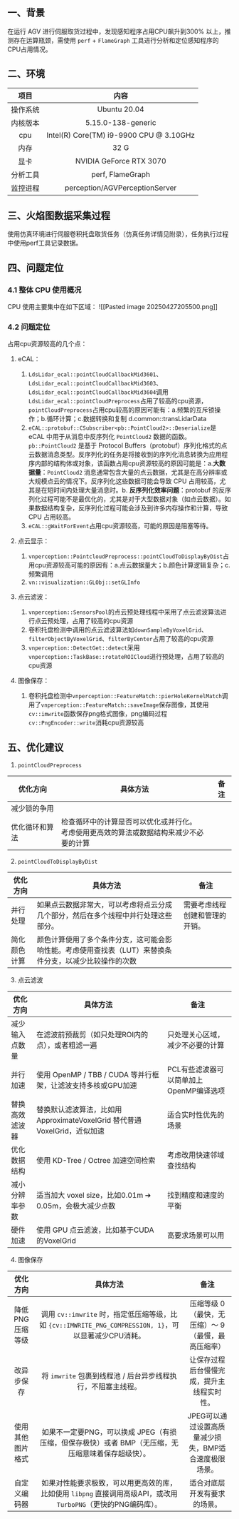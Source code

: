 
## 一、背景

在运行 AGV 进行伺服取货过程中，发现感知程序占用CPU飙升到300% 以上，推测存在运算瓶颈，需使用 `perf` + `FlameGraph` 工具进行分析和定位感知程序的CPU占用情况。
## 二、环境

|  项目  |                   内容                    |
| :--: | :-------------------------------------: |
| 操作系统 |              Ubuntu 20.04               |
| 内核版本 |           5.15.0-138-generic            |
| cpu  | Intel(R) Core(TM) i9-9900 CPU @ 3.10GHz |
|  内存  |                  32 G                   |
|  显卡  |         NVIDIA GeForce RTX 3070         |
| 分析工具 |            perf, FlameGraph             |
| 监控进程 |     perception/AGVPerceptionServer      |

## 三、火焰图数据采集过程
使用仿真环境进行伺服卷积托盘取货任务（仿真任务详情见附录），任务执行过程中使用perf工具记录数据。

## 四、问题定位
### 4.1 整体 CPU 使用概况
 CPU 使用主要集中在如下区域：
![[Pasted image 20250427205500.png]]
### 4.2 问题定位
占用cpu资源较高的几个点：
1. eCAL：
	1. `LdsLidar_ecal::pointCloudCallbackMid3601`、`LdsLidar_ecal::pointCloudCallbackMid3603`、`LdsLidar_ecal::pointCloudCallbackMid3604`调用`LdsLidar_ecal::pointCloudPreprocess`占用了较高的cpu资源，`pointCloudPreprocess`占用cpu较高的原因可能有：a.频繁的互斥锁操作；b.循环计算；c.数据转换和复制 d.common::transLidarData 
	2. `eCAL::protobuf::CSubscriber<pb::PointCloud2>::Deserialize`是 eCAL 中用于从消息中反序列化 `PointCloud2` 数据的函数。`pb::PointCloud2` 是基于 Protocol Buffers（protobuf）序列化格式的点云数据消息类型。反序列化的任务是将接收到的序列化消息转换为应用程序内部的结构体或对象，该函数占用cpu资源较高的原因可能是：a.**大数据量**：`PointCloud2` 消息通常包含大量的点云数据，尤其是在高分辨率或大规模点云的情况下。反序列化这些数据可能会导致 CPU 占用较高，尤其是在短时间内处理大量消息时。b. **反序列化效率问题**：protobuf 的反序列化过程可能不是最优化的，尤其是对于大型数据对象（如点云数据）。如果数据结构复杂，反序列化过程可能会涉及到许多内存操作和计算，导致 CPU 占用较高。
	3. `eCAL::gWaitForEvent`占用cpu资源较高，可能的原因是阻塞等待。

2. 点云显示：
	1. `vnperception::PointcloudPreprocess::pointCloudToDisplayByDist`占用cpu资源较高可能的原因有：a.点云数据量大；b.颜色计算逻辑复杂；c.频繁调用
	2. `vn::visualization::GLObj::setGLInfo`
3. 点云滤波：
	1. `vnperception::SensorsPool`的点云预处理线程中采用了点云滤波算法进行点云预处理，占用了较高的cpu资源
	2. 卷积托盘检测中调用的点云滤波算法如`downSampleByVoxelGrid`、`filterObjectByVoxelGrid`、`filterByCenter`占用了较高的cpu资源
	3. `vnperception::DetectGet::detect`采用`vnperception::TaskBase::rotateROICloud`进行预处理，占用了较高的cpu资源
4. 图像保存：
	1. 卷积托盘检测中`vnperception::FeatureMatch::pierHoleKernelMatch`调用了`vnperception::FeatureMatch::saveImage`保存图像，其使用`cv::imwrite`函数保存png格式图像，png编码过程`cv::PngEncoder::write`消耗cpu资源较高


## 五、优化建议

1. `pointCloudPreprocess`

| 优化方向    | 具体方法                                            | 备注  |
| ------- | ----------------------------------------------- | --- |
| 减少锁的争用  |                                                 |     |
| 优化循环和算法 | 检查循环中的计算是否可以优化或并行化。<br>考虑使用更高效的算法或数据结构来减少不必要的计算 |     |


2. `pointCloudToDisplayByDist`

| 优化方向   | 具体方法                                                  | 备注              |
| ------ | ----------------------------------------------------- | --------------- |
| 并行处理   | 如果点云数据非常大，可以考虑将点云分成几个部分，然后在多个线程中并行处理这些部分。             | 需要考虑线程创建和管理的开销。 |
| 简化颜色计算 | 颜色计算使用了多个条件分支，这可能会影响性能。考虑使用查找表（LUT）来替换条件分支，以减少比较操作的次数 |                 |


3. 点云滤波

| 优化方向    | 具体方法                                                  | 备注                       |
| ------- | ----------------------------------------------------- | ------------------------ |
| 减少输入点数量 | 在滤波前预裁剪（如只处理ROI内的点），或者粗滤一遍                            | 只处理关心区域，减少不必要的计算         |
| 并行加速    | 使用 OpenMP / TBB / CUDA 等并行框架，让滤波支持多核或GPU加速            | PCL有些滤波器可以简单加上OpenMP编译选项 |
| 替换高效滤波器 | 替换默认滤波算法，比如用 ApproximateVoxelGrid 替代普通 VoxelGrid，近似加速 | 适合实时性优先的场景               |
| 优化数据结构  | 使用 KD-Tree / Octree 加速空间检索                            | 考虑改用快速邻域查找结构             |
| 减小分辨率参数 | 适当加大 voxel size，比如0.01m ➔ 0.05m，会极大减少点数               | 找到精度和速度的平衡               |
| 硬件加速    | 使用 GPU 点云滤波，比如基于CUDA的VoxelGrid                        | 高要求场景可以用                 |

4. 图像保存

|   优化方向    |                                     具体方法                                      |               备注               |
| :-------: | :---------------------------------------------------------------------------: | :----------------------------: |
| 降低PNG压缩等级 | 调用 `cv::imwrite` 时，指定低压缩等级，比如 `{cv::IMWRITE_PNG_COMPRESSION, 1}`，可以显著减少CPU消耗。 |  压缩等级 0（最快，无压缩）～ 9（最慢，最高压缩率）   |
|   改异步保存   |                     将 `imwrite` 包裹到线程池 / 后台异步线程执行，不阻塞主线程。                     |     让保存过程后台慢慢完成，提升主线程实时性。      |
| 使用其他图片格式  |            如果不一定要PNG，可以换成 JPEG（有损压缩，但保存极快）或者 BMP（无压缩，无压缩意味着保存超级快）。            | JPEG可以通过设置高质量减少损失，BMP适合速度极限场景。 |
|  自定义编码器   |     如果对性能要求极致，可以用更高效的库，比如使用 `libpng` 直接调用高级API，或改用 `TurboPNG`（更快的PNG编码库）。     |         适合对底层开发有要求的场景。         |



